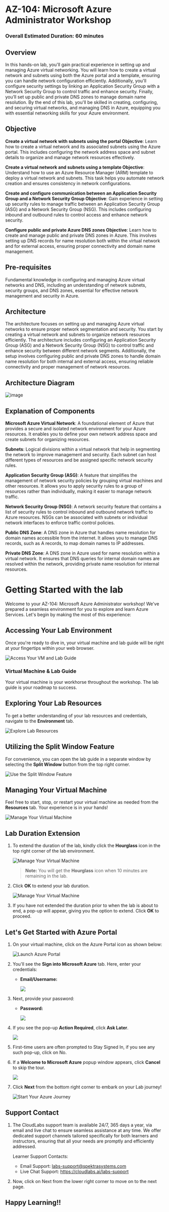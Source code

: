 # AZ-104: Microsoft Azure Administrator Workshop

### Overall Estimated Duration: 60 minutes

## Overview

In this hands-on lab, you'll gain practical experience in setting up and managing Azure virtual networking. You will learn how to create a virtual network and subnets using both the Azure portal and a template, ensuring you can handle network configuration efficiently. Additionally, you'll configure security settings by linking an Application Security Group with a Network Security Group to control traffic and enhance security. Finally, you’ll set up public and private DNS zones to manage domain name resolution. By the end of this lab, you'll be skilled in creating, configuring, and securing virtual networks, and managing DNS in Azure, equipping you with essential networking skills for your Azure environment.

## Objective

**Create a virtual network with subnets using the portal Objective**: Learn how to create a virtual network and its associated subnets using the Azure portal. This includes configuring the network address space and subnet details to organize and manage network resources effectively.

**Create a virtual network and subnets using a template Objective**: Understand how to use an Azure Resource Manager (ARM) template to deploy a virtual network and subnets. This task helps you automate network creation and ensures consistency in network configurations.

**Create and configure communication between an Application Security Group and a Network Security Group Objective**: Gain experience in setting up security rules to manage traffic between an Application Security Group (ASG) and a Network Security Group (NSG). This includes configuring inbound and outbound rules to control access and enhance network security.

**Configure public and private Azure DNS zones Objective**: Learn how to create and manage public and private DNS zones in Azure. This involves setting up DNS records for name resolution both within the virtual network and for external access, ensuring proper connectivity and domain name management.

## Pre-requisites

Fundamental knowledge in configuring and managing Azure virtual networks and DNS, including an understanding of network subnets, security groups, and DNS zones, essential for effective network management and security in Azure.

## Architecture

The architecture focuses on setting up and managing Azure virtual networks to ensure proper network segmentation and security. You start by creating a virtual network and subnets to organize network resources efficiently. The architecture includes configuring an Application Security Group (ASG) and a Network Security Group (NSG) to control traffic and enhance security between different network segments. Additionally, the setup involves configuring public and private DNS zones to handle domain name resolution for both internal and external access, ensuring reliable connectivity and proper management of network resources.


## Architecture Diagram

![image](../media/az104-lab04-architecture.png)

## Explanation of Components

**Microsoft Azure Virtual Network**: A foundational element of Azure that provides a secure and isolated network environment for your Azure resources. It enables you to define your own network address space and create subnets for organizing resources.

**Subnets**: Logical divisions within a virtual network that help in segmenting the network to improve management and security. Each subnet can host different types of resources and be assigned specific network security rules.

**Application Security Group (ASG)**: A feature that simplifies the management of network security policies by grouping virtual machines and other resources. It allows you to apply security rules to a group of resources rather than individually, making it easier to manage network traffic.

**Network Security Group (NSG)**: A network security feature that contains a list of security rules to control inbound and outbound network traffic to Azure resources. NSGs can be associated with subnets or individual network interfaces to enforce traffic control policies.

**Public DNS Zone**: A DNS zone in Azure that handles name resolution for domain names accessible from the internet. It allows you to manage DNS records, such as A records, to map domain names to IP addresses.

**Private DNS Zone**: A DNS zone in Azure used for name resolution within a virtual network. It ensures that DNS queries for internal domain names are resolved within the network, providing private name resolution for internal resources.


# Getting Started with the lab
 
Welcome to your AZ-104: Microsoft Azure Administrator  workshop! We've prepared a seamless environment for you to explore and learn Azure Services. Let's begin by making the most of this experience:
 
## Accessing Your Lab Environment
 
Once you're ready to dive in, your virtual machine and lab guide will be right at your fingertips within your web browser.
 
![Access Your VM and Lab Guide](../media/labguide.png)

### Virtual Machine & Lab Guide
 
Your virtual machine is your workhorse throughout the workshop. The lab guide is your roadmap to success.
 
## Exploring Your Lab Resources
 
To get a better understanding of your lab resources and credentials, navigate to the **Environment** tab.
 
![Explore Lab Resources](../media/env.png)
 
## Utilizing the Split Window Feature
 
For convenience, you can open the lab guide in a separate window by selecting the **Split Window** button from the top right corner.
 
![Use the Split Window Feature](../media/split.png)
 
## Managing Your Virtual Machine
 
Feel free to start, stop, or restart your virtual machine as needed from the **Resources** tab. Your experience is in your hands!
 
![Manage Your Virtual Machine](../media/resourses.png)

## **Lab Duration Extension**

1. To extend the duration of the lab, kindly click the **Hourglass** icon in the top right corner of the lab environment. 

    ![Manage Your Virtual Machine](../Labs/Images/gext.png)

    >**Note:** You will get the **Hourglass** icon when 10 minutes are remaining in the lab.

2. Click **OK** to extend your lab duration.
 
   ![Manage Your Virtual Machine](../Labs/Images/gext2.png)

3. If you have not extended the duration prior to when the lab is about to end, a pop-up will appear, giving you the option to extend. Click **OK** to proceed.
 
## Let's Get Started with Azure Portal
 
1. On your virtual machine, click on the Azure Portal icon as shown below:
 
    ![Launch Azure Portal](../Labs/Images/azure.png)
 
2. You'll see the **Sign into Microsoft Azure** tab. Here, enter your credentials:
 
   - **Email/Username:** <inject key="AzureAdUserEmail"></inject>
 
      ![](../Labs/Images/image7.png)
 
3. Next, provide your password:
 
   - **Password:** <inject key="AzureAdUserPassword"></inject>
 
      ![](../Labs/Images/image8.png)

1. If you see the pop-up **Action Required**, click **Ask Later**.
   
     ![](../Labs/Images/asklater.png)

1. First-time users are often prompted to Stay Signed In, if you see any such pop-up, click on No.

1. If a **Welcome to Microsoft Azure** popup window appears, click **Cancel** to skip the tour.
    
     ![](./media/gettingstarted-new-2.png)  

1. Click **Next** from the bottom right corner to embark on your Lab journey!
 
    ![Start Your Azure Journey](../media/num.png)

## Support Contact

1. The CloudLabs support team is available 24/7, 365 days a year, via email and live chat to ensure seamless assistance at any time. We offer dedicated support channels tailored specifically for both learners and instructors, ensuring that all your needs are promptly and efficiently addressed.

   Learner Support Contacts:

   - Email Support: labs-support@spektrasystems.com
   - Live Chat Support: https://cloudlabs.ai/labs-support

1. Now, click on Next from the lower right corner to move on to the next page.
   
## Happy Learning!!
